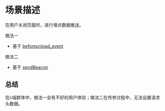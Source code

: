 # 场景描述

在用户关闭页面时，进行埋点数据推送。

做法一
- 基于 [beforeunload_event](https://developer.mozilla.org/zh-CN/docs/Web/API/Window/beforeunload_event)

做法二
- 基于 [sendBeacon](https://developer.mozilla.org/zh-CN/docs/Web/API/Navigator/sendBeacon)

## 总结

在c端群体中，做法一会有不好的用户体验；做法二在传参过程中，无法设置请求头数据。
